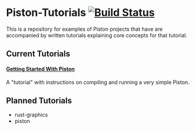 # Piston-Tutorials [![Build Status](https://travis-ci.org/PistonDevelopers/Piston-Tutorials.svg)](https://travis-ci.org/PistonDevelopers/Piston-Tutorials)

This is a repository for examples of Piston projects that have are
accompanied by written tutorials explaining core concepts for that
tutorial.

## Current Tutorials

#### [Getting Started With Piston](./getting-started)
A "tutorial" with instructions on compiling and running a very
simple Piston.

## Planned Tutorials

* rust-graphics
* piston

